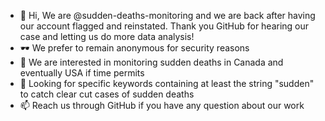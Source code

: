 - 👋 Hi, We are @sudden-deaths-monitoring and we are back after having our account flagged and reinstated. Thank you GitHub for hearing our case and letting us do more data analysis!
- 🕶 We prefer to remain anonymous for security reasons
- 👀 We are interested in monitoring sudden deaths in Canada and eventually USA if time permits
- 👀 Looking for specific keywords containing at least the string "sudden" to catch clear cut cases of sudden deaths
- 📫 Reach us through GitHub if you have any question about our work

[comment]: <> (- 🌱 I’m currently learning)
[comment]: <> (- 💞️ I’m looking to collaborate on ...)
[comment]: <> (- 📫 How to reach me ...)

<!---
sudden-deaths-monitoring/sudden-deaths-monitoring is a ✨ special ✨ repository because its `README.md` (this file) appears on your GitHub profile.
You can click the Preview link to take a look at your changes.
--->
